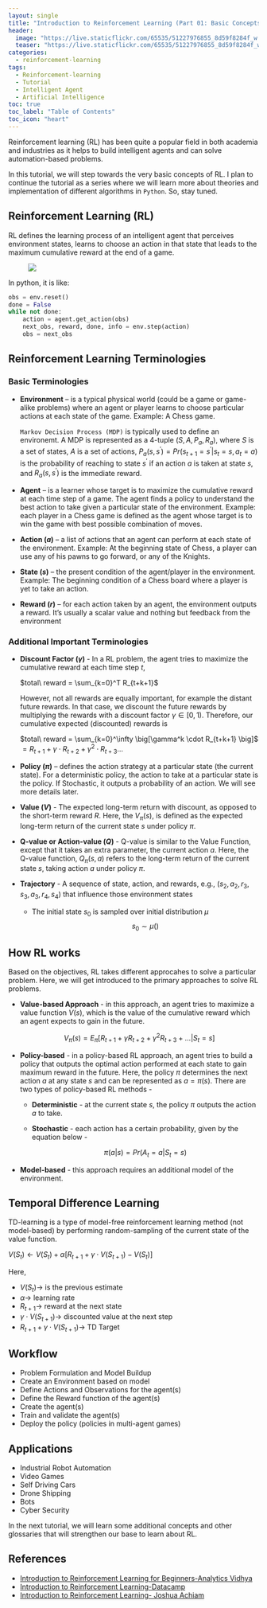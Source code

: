 ```yaml
---
layout: single
title: "Introduction to Reinforcement Learning (Part 01: Basic Concepts)"
header:
  image: "https://live.staticflickr.com/65535/51227976855_8d59f8284f_w.jpg"
  teaser: "https://live.staticflickr.com/65535/51227976855_8d59f8284f_w.jpg"
categories:
  - reinforcement-learning
tags:
  - Reinforcement-learning
  - Tutorial
  - Intelligent Agent
  - Artificial Intelligence
toc: true
toc_label: "Table of Contents"
toc_icon: "heart"
---
```




Reinforcement learning (RL) has been quite a popular field in both academia and industries as it helps to build intelligent agents and can solve automation-based problems.

In this tutorial, we will step towards the very basic concepts of RL. I plan to continue the tutorial as a series where we will learn more about theories and implementation of different algorithms in `Python`. So, stay tuned.

## Reinforcement Learning (RL)
RL defines the learning process of an intelligent agent that perceives environment states, learns to choose an action in that state that leads to the maximum cumulative reward at the end of a game.
<figure>
  <a href="https://live.staticflickr.com/65535/51226516036_e486b2a319_w.jpg"><img src="https://live.staticflickr.com/65535/51226516036_e486b2a319_w.jpg"></a>
</figure>

In python, it is like:
```python
obs = env.reset()
done = False
while not done:
	action = agent.get_action(obs)
	next_obs, reward, done, info = env.step(action)
	obs = next_obs
```


## Reinforcement Learning Terminologies
### Basic Terminologies


- **Environment**  – is a typical physical world (could be a game or game-alike problems) where an agent or player learns to choose particular actions at each state of the game. Example: A Chess game. 

	`Markov Decision Process (MDP)` is typically used to define an environemt. A MDP is represented as a 4-tuple ($S,A,P_a,R_a$), where $S$ is a set of states, $A$ is a set of actions, $P_a \big( s, s^{\prime} \big) = Pr \big( s_{t+1} = s^{\prime} \vert s_t = s, a_t = a \big)$  is the probability of reaching to state $s^{\prime}$ if an action $a$ is taken at state $s$, and $R_a \big( s, s^{\prime} \big)$ is the immediate reward.



- **Agent**  – is a learner whose target is to maximize the cumulative reward at each time step of a game. The agent finds a policy to understand the best action to take given a particular state of the environment. Example: each player in a Chess game  is defined as the agent whose target is to win the game with best possible combination of moves.

- **Action ($a$)**  – a list of actions that an agent can perform at each state of the environment. Example: At the beginning state of Chess, a player can use any of his pawns to go forward, or any of the Knights.

- **State ($s$)**  – the present condition of the agent/player in the environment. Example: The beginning condition of a Chess board where a player is yet to take an action.

- **Reward ($r$)**  – for each action taken by an agent, the environment outputs a reward. It’s usually a scalar value and nothing but feedback from the environment

### Additional Important Terminologies
- **Discount Factor ($\gamma$)** - In a RL problem, the agent tries to maximize the cumulative reward at each time step $t$,

	$total\ reward = \sum_{k=0}^T R_{t+k+1}$
	
	However, not all rewards are equally important, for example the distant future rewards. In that case, we discount the future rewards by multiplying the rewards with a discount factor  $\gamma \in [0,1)$. Therefore, our cumulative expected (discounted) rewards is
	
	$total\ reward = \sum_{k=0}^\infty \big[\gamma^k \cdot R_{t+k+1} \big]$
	$= R_{t+1} + \gamma \cdot R_{t+2} + \gamma^2 \cdot R_{t+3} \dots$	
	
- **Policy ($\pi$)**  – defines the action strategy at a particular state (the current state). For a deterministic policy, the action to take at a particular state is the policy. If Stochastic, it outputs a probability of an action. We will see more details later.

-   **Value ($V$)** - The expected long-term return with discount, as opposed to the short-term reward  $R$.  Here,  the $V_\pi(s)$, is defined as the expected long-term return of the current state  $s$  under policy  $\pi$.


-   **Q-value or Action-value ($Q$)** - Q-value is similar to the Value Function, except that it takes an extra parameter, the current action  $a$. Here, the Q-value function, $Q_\pi(s, a)$  refers to the long-term return of the current state  $s$, taking action  $a$  under policy  $\pi$.

- **Trajectory** - A sequence of state, action, and rewards, e.g., ($s_2, a_2, r_3,s_3,a_3,r_4,s_4$) that influence those environment states
	- The initial state $s_0$ is sampled over initial distribution $\mu$
	$$s_0 \sim \mu()$$ 

## How RL works
Based on the objectives, RL takes different approcahes to solve a particular problem. Here, we will get introduced to the primary approaches to solve RL problems.

-   **Value-based Approach** - in this approach, an agent tries to maximize a value function  $V(s)$, which  is the value of the cumulative reward which an agent expects to gain in the future.  
      
	  $$V_\pi(s) = E_\pi \big[R_{t+1} + \gamma R_{t+2} + \gamma^2 R_{t+3} + ...|S_t = s \big]$$
    
    
  
  
-   **Policy-based** - in a policy-based RL approach, an agent tries to build a policy that outputs the optimal action performed at each state to gain maximum reward in the future. Here, the policy  $π$  determines the next action  $a$  at any state  $s$ and can be represented as $a = \pi(s)$. There are two types of policy-based RL methods -
    
    -   **Deterministic** - at the current state  $s$, the policy  $π$ outputs the action $a$ to take.

    -   **Stochastic** - each action has a certain probability, given by the equation below -
      
	    $$\pi (a|s) = Pr \big(A_t=a|S_t=s \big)$$

- **Model-based** - this approach requires an additional model of the environment.

## Temporal Difference Learning
TD-learning is a type of model-free reinforcement learning method (not model-based) by performing random-sampling of the current state of the value function.

$V(S_t) \leftarrow V(S_t) + \alpha \big[ R_{t+1} +\gamma \cdot V(S_{t+1}) - V(S_t) \big]$

Here,
- $V(S_t) \rightarrow$ is the previous estimate
- $\alpha \rightarrow$ learning rate
- $R_{t+1} \rightarrow$ reward at the next state
- $\gamma \cdot V(S_{t+1}) \rightarrow$ discounted value at the next step
- $R_{t+1} + \gamma \cdot V(S_{t+1}) \rightarrow$ TD Target

## Workflow
- Problem Formulation and Model Buildup
- Create an Environment based on model
- Define Actions and Observations for the agent(s)
- Define the Reward function of the agent(s)
- Create the agent(s)
- Train and validate the agent(s)
- Deploy the policy (policies in multi-agent games)



## Applications

- Industrial Robot Automation
-  Video Games
- Self Driving Cars
- Drone Shipping
- Bots
- Cyber Security

In the next tutorial, we will learn some additional concepts and other glossaries that will strengthen our base to learn about RL.

## References
* [Introduction to Reinforcement Learning for Beginners-Analytics Vidhya](https://www.analyticsvidhya.com/blog/2021/02/introduction-to-reinforcement-learning-for-beginners/)
* [Introduction to Reinforcement Learning-Datacamp](https://www.datacamp.com/community/tutorials/introduction-reinforcement-learning)
* [Introduction to Reinforcement Learning- Joshua Achiam](https://github.com/jachiam/rl-intro/blob/master/Presentation/rl_intro.pdf)
<!--stackedit_data:
eyJoaXN0b3J5IjpbLTE0NTYzNzM1NzUsMTcyMTg4MTgyMiwtNz
ExMTgxNTYxLC0xOTI1Nzg3MTUzLDY5NDUzNTQxNSwxNjgyMzc5
MjIxLDE2OTk2NTI1MzcsNjk4MTM4OTQ2LC0xOTY3NjcxODE4LD
Y5ODEzODk0NiwtNjUxNzg0OTMwLDQyODEwODY0OCwtMzA2MzE2
MDc1LC01NzU1NzAwNTEsOTE5NDI1MTA1LDEwMzU3Njk1NzAsLT
E2NTY4MDgyMywyMDcxNzU5MjcwLDkxNTE0Mzc4MCwtMTAzODQx
NzY1XX0=
-->